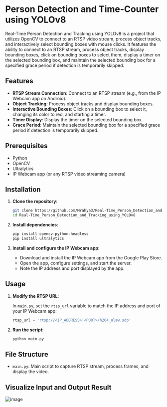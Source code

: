 #  Person Detection and Time-Counter using YOLOv8

Real-Time Person Detection and Tracking using YOLOv8 is a project that utilizes OpenCV to connect to an RTSP video stream, process object tracks, and interactively select bounding boxes with mouse clicks. It features the ability to connect to an RTSP stream, process object tracks, display bounding boxes, click on bounding boxes to select them, display a timer on the selected bounding box, and maintain the selected bounding box for a specified grace period if detection is temporarily skipped.

## Features

- **RTSP Stream Connection**: Connect to an RTSP stream (e.g., from the IP Webcam app on Android).
- **Object Tracking**: Process object tracks and display bounding boxes.
- **Interactive Bounding Boxes**: Click on a bounding box to select it, changing its color to red, and starting a timer.
- **Timer Display**: Display the timer on the selected bounding box.
- **Grace Period**: Maintain the selected bounding box for a specified grace period if detection is temporarily skipped.

## Prerequisites

- Python
- OpenCV
- Ultralytics
- IP Webcam app (or any RTSP video streaming camera)

## Installation

1. **Clone the repository**:

    ```bash
    git clone https://github.com/MYahya3/Real-Time_Person_Detection_and_Tracking_using_YOLOv8.git
    cd Real-Time_Person_Detection_and_Tracking_using_YOLOv8
    ```

2. **Install dependencies**:

    ```bash
    pip install opencv-python-headless
    pip install ultralytics
    ```

3. **Install and configure the IP Webcam app**:

    - Download and install the IP Webcam app from the Google Play Store.
    - Open the app, configure settings, and start the server.
    - Note the IP address and port displayed by the app.

## Usage

1. **Modify the RTSP URL**:

    In `main.py`, set the `rtsp_url` variable to match the IP address and port of your IP Webcam app:

    ```python
    rtsp_url = 'rtsp://<IP_ADDRESS>:<PORT>/h264_ulaw.sdp'
    ```

2. **Run the script**:

    ```bash
    python main.py
    ```

## File Structure

- `main.py`: Main script to capture RTSP stream, process frames, and display the video.

## Visualize Input and Output Result

![image](https://github.com/SohailWarraich/SohailWarraich-Person_Detection_using_YOLOv8/assets/63116532/5c854d00-0346-4276-b4d2-b9bd3a566b6d)


